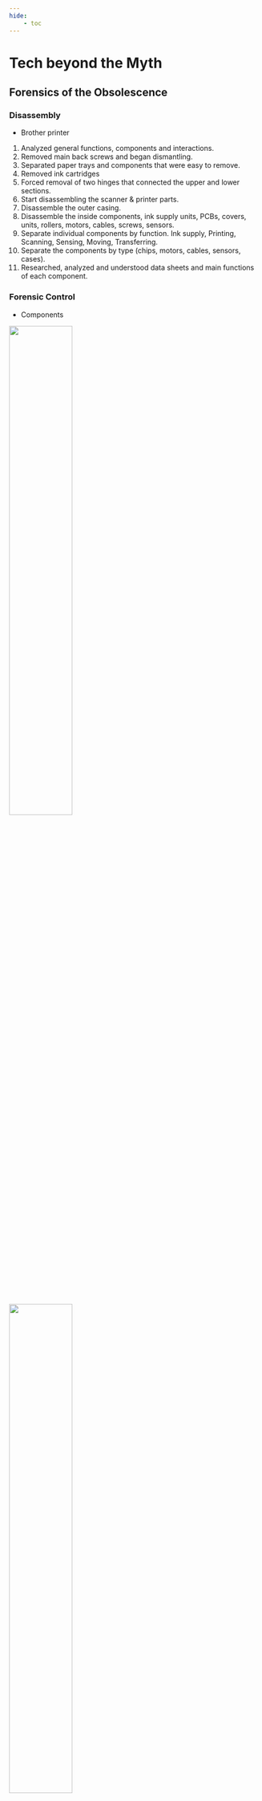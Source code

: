 ```yaml
---
hide:
    - toc
---
```


# Tech beyond the Myth
## Forensics of the Obsolescence

### Disassembly
- Brother printer

1. Analyzed general functions, components and interactions.
2. Removed main back screws and began dismantling.
3. Separated paper trays and components that were easy to remove.
4. Removed ink cartridges
5. Forced removal of two hinges that connected the upper and lower sections.
6. Start disassembling the scanner & printer parts.
7. Disassemble the outer casing.
8. Disassemble the inside components, ink supply units, PCBs, covers, units, rollers, motors, cables, screws, sensors.
9. Separate individual components by function. Ink supply, Printing, Scanning, Sensing, Moving, Transferring.
10. Separate the components by type (chips, motors, cables, sensors, cases).
11. Researched, analyzed and understood data sheets and main functions of each component.

### Forensic Control
- Components

<img src="https://paresmarc.github.io/MDEF/images/printer1.jpeg" width="50%" height="50%"/>
<img src="https://paresmarc.github.io/MDEF/images/printer2.jpeg" width="50%" height="50%"/>
<img src="https://paresmarc.github.io/MDEF/images/printer3.jpeg" width="50%" height="50%"/>
<img src="https://paresmarc.github.io/MDEF/images/printer4.jpeg" width="50%" height="50%"/>
<img src="https://paresmarc.github.io/MDEF/images/printer5.png" width="50%" height="50%"/>


## The Right to Hack

### Arduino

## Rethink and Reconnect

### Design
